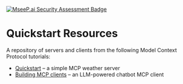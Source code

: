 [![MseeP.ai Security Assessment Badge](https://mseep.net/pr/modelcontextprotocol-quickstart-resources-badge.png)](https://mseep.ai/app/modelcontextprotocol-quickstart-resources)

# Quickstart Resources

A repository of servers and clients from the following Model Context Protocol tutorials:
- [Quickstart](https://modelcontextprotocol.io/quickstart) – a simple MCP weather server
- [Building MCP clients](https://modelcontextprotocol.io/tutorials/building-a-client) – an LLM-powered chatbot MCP client
